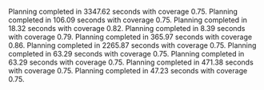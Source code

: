 Planning completed in 3347.62 seconds with coverage 0.75.
Planning completed in 106.09 seconds with coverage 0.75.
Planning completed in 18.32 seconds with coverage 0.82.
Planning completed in 8.39 seconds with coverage 0.79.
Planning completed in 365.97 seconds with coverage 0.86.
Planning completed in 2265.87 seconds with coverage 0.75.
Planning completed in 63.29 seconds with coverage 0.75.
Planning completed in 63.29 seconds with coverage 0.75.
Planning completed in 471.38 seconds with coverage 0.75.
Planning completed in 47.23 seconds with coverage 0.75.